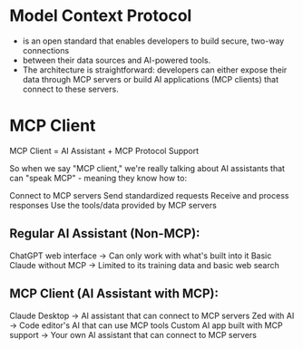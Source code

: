 # Model Context Protocol
  - is an open standard that enables developers to build secure, two-way connections 
  - between their data sources and AI-powered tools. 
  - The architecture is straightforward: developers can either expose their data through MCP servers or build AI applications (MCP clients) that connect to these servers.

# MCP Client
MCP Client = AI Assistant + MCP Protocol Support

So when we say "MCP client," we're really talking about AI assistants that can "speak MCP" - meaning they know how to:

Connect to MCP servers
Send standardized requests
Receive and process responses
Use the tools/data provided by MCP servers

## Regular AI Assistant (Non-MCP):

ChatGPT web interface → Can only work with what's built into it
Basic Claude without MCP → Limited to its training data and basic web search

## MCP Client (AI Assistant with MCP):

Claude Desktop → AI assistant that can connect to MCP servers
Zed with AI → Code editor's AI that can use MCP tools
Custom AI app built with MCP support → Your own AI assistant that can connect to MCP servers